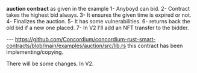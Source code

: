 **auction contract** as given in the example
1- Anyboyd can bid.
2- Contract takes the highest bid always.
3- It ensures the given time is expired or not.
4- Finalizes the auction.
5- It has some vulnerabilities.
6- returns back the old bid if a new one placed.
7- In V2 I'll add an NFT transfer to the bidder.

--- https://github.com/Concordium/concordium-rust-smart-contracts/blob/main/examples/auction/src/lib.rs this contract has been implementing/copying.

There will be some changes. In V2.
